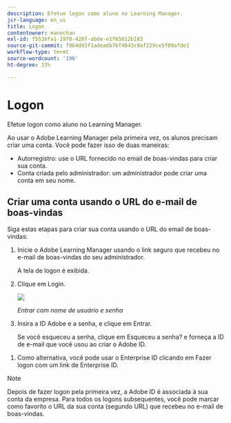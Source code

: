 ```yaml
---
description: Efetue logon como aluno no Learning Manager.
jcr-language: en_us
title: Logon
contentowner: manochan
exl-id: f553bfa1-29f0-420f-abde-e1f65612b182
source-git-commit: f964dd3f1adeadb76f4843c9af229ce5f09afde1
workflow-type: tm+mt
source-wordcount: '196'
ht-degree: 33%

---
```


# Logon

Efetue logon como aluno no Learning Manager.

Ao usar o Adobe Learning Manager pela primeira vez, os alunos precisam criar uma conta. Você pode fazer isso de duas maneiras:

* Autorregistro: use o URL fornecido no email de boas-vindas para criar sua conta.
* Conta criada pelo administrador: um administrador pode criar uma conta em seu nome.

## Criar uma conta usando o URL do e-mail de boas-vindas

Siga estas etapas para criar sua conta usando o URL do email de boas-vindas:

1. Inicie o Adobe Learning Manager usando o link seguro que recebeu no e-mail de boas-vindas do seu administrador.

   A tela de logon é exibida.

1. Clique em Login.

   ![](assets/adobeid-signin.png)

   *Entrar com nome de usuário e senha*

1. Insira a ID Adobe e a senha, e clique em Entrar.

   Se você esqueceu a senha, clique em Esqueceu a senha? e forneça a ID de e-mail que você usou ao criar o Adobe ID.

<!--
   If you do not have an Adobe ID, [click here](../../../manage-account.md) to learn how to create an Adobe ID.
-->

1. Como alternativa, você pode usar o Enterprise ID clicando em Fazer logon com um link de Enterprise ID.

>[!NOTE]
>
>Depois de fazer logon pela primeira vez, a Adobe ID é associada à sua conta da empresa. Para todos os logons subsequentes, você pode marcar como favorito o URL da sua conta (segundo URL) que recebeu no e-mail de boas-vindas.
